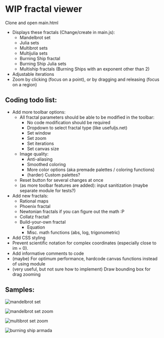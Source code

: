 # WIP fractal viewer
Clone and open main.html
* Displays these fractals (Change/create in main.js):
  * Mandelbrot set
  * Julia sets
  * Multibrot sets
  * Multijulia sets
  * Burning Ship fractal
  * Burning Ship Julia sets
  * Multiship fractals (Burning Ships with an exponent other than 2)
* Adjustable iterations
* Zoom by clicking (focus on a point), or by dragging and releasing (focus on a region)

## Coding todo list:
* Add more toolbar options:
  * All fractal parameters should be able to be modified in the toolbar:
    * No code modification should be required
    * Dropdown to select fractal type (like usefuljs.net)
    * Set window
    * Set zoom
    * Set iterations
    * Set canvas size
  * Image quality:
    * Anti-aliasing
    * Smoothed coloring
    * More color options (aka premade palettes / coloring functions)
    * (harder) Custom palettes?
  * Reset button for several changes at once
  * (as more toolbar features are added): input sanitization (maybe separate module for tests?)
* Add new fractals:
  * Rational maps
  * Phoenix fractal
  * Newtonian fractals if you can figure out the math :P
  * Collatz fractal!
  * Build-your-own fractal
    * Equation
    * Misc. math functions (abs, log, trigonometric)
* Add CSS styling
* Prevent scientific notation for complex coordinates (especially close to im = 0).
* Add informative comments to code
* (maybe) For optimum performance, hardcode canvas functions instead of using module
* (very useful, but not sure how to implement) Draw bounding box for drag zooming

## Samples:
![mandelbrot set](https://github.com/tang0226/fractal/blob/master/samples/mandelbrot_set.png?raw=true)

![mandelbrot set zoom](https://github.com/tang0226/fractal/blob/master/samples/mandelbrot_10^8_zoom.png?raw=true)

![multibrot set zoom](https://github.com/tang0226/fractal/blob/master/samples/multibrot_4_zoom.png?raw=true)

![burning ship armada](https://github.com/tang0226/fractal/blob/master/samples/burning_ship_armada.png?raw=true)
